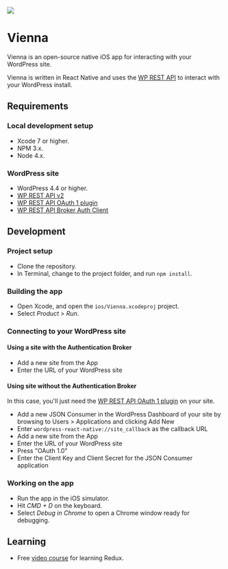 ![](https://github.com/joehoyle/vienna/raw/master/images/screenshot.png)

# Vienna

Vienna is an open-source native iOS app for interacting with your WordPress
site.

Vienna is written in React Native and uses the [WP REST API](https://github.com/WP-API/WP-API)
to interact with your WordPress install.

## Requirements

### Local development setup
- Xcode 7 or higher.
- NPM 3.x.
- Node 4.x.

### WordPress site
- WordPress 4.4 or higher.
- [WP REST API v2](https://wordpress.org/plugins/rest-api/)
- [WP REST API OAuth 1 plugin](https://github.com/WP-API/OAuth1)
- [WP REST API Broker Auth Client](https://github.com/WP-API/broker-client)

## Development

### Project setup
- Clone the repository.
- In Terminal, change to the project folder, and run `npm install`.

### Building the app
- Open Xcode, and open the `ios/Vienna.xcodeproj` project.
- Select _Product > Run_.

### Connecting to your WordPress site

#### Using a site with the Authentication Broker

- Add a new site from the App
- Enter the URL of your WordPress site

#### Using  site without the Authentication Broker

In this case, you'll just need the [WP REST API OAuth 1 plugin](https://github.com/WP-API/OAuth1) on your site.

- Add a new JSON Consumer in the WordPress Dashboard of your site by browsing to Users > Applications and clicking Add New
- Enter `wordpress-react-native://site_callback` as the callback URL
- Add a new site from the App
- Enter the URL of your WordPress site
- Press "OAuth 1.0"
- Enter the Client Key and Client Secret for the JSON Consumer application

### Working on the app
- Run the app in the iOS simulator.
- Hit _CMD + D_ on the keyboard.
- Select _Debug in Chrome_ to open a Chrome window ready for debugging.

## Learning
- Free [video course](https://learnredux.com) for learning Redux.
